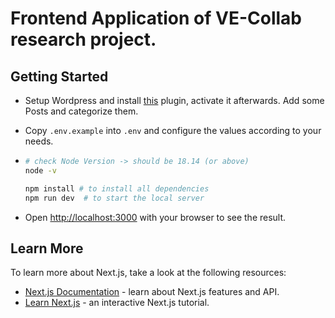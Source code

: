 # Frontend Application of VE-Collab research project.

## Getting Started

- Setup Wordpress and install [this](https://www.wpgraphql.com/) plugin, activate it afterwards. Add some Posts and categorize them.

- Copy `.env.example` into `.env` and configure the values according to your needs.

-   ```bash
    # check Node Version -> should be 18.14 (or above)
    node -v

    npm install # to install all dependencies
    npm run dev  # to start the local server
    ```

- Open [http://localhost:3000](http://localhost:3000) with your browser to see the result.

## Learn More

To learn more about Next.js, take a look at the following resources:

-   [Next.js Documentation](https://nextjs.org/docs) - learn about Next.js features and API.
-   [Learn Next.js](https://nextjs.org/learn) - an interactive Next.js tutorial.